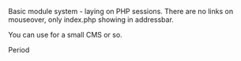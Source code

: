 Basic module system - laying on PHP sessions. 
There are no links on mouseover, only index.php showing in addressbar.

You can use for a small CMS or so.

Period
